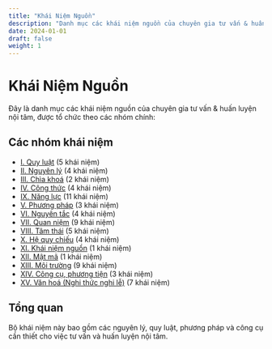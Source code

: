 ```yaml
---
title: "Khái Niệm Nguồn"
description: "Danh mục các khái niệm nguồn của chuyên gia tư vấn & huấn luyện nội tâm"
date: 2024-01-01
draft: false
weight: 1
---
```


# Khái Niệm Nguồn

Đây là danh mục các khái niệm nguồn của chuyên gia tư vấn & huấn luyện nội tâm, được tổ chức theo các nhóm chính:

## Các nhóm khái niệm

- [I. Quy luật](quy-luật/) (5 khái niệm)
- [II. Nguyên lý](nguyên-lý/) (4 khái niệm)
- [III. Chìa khoá](chìa-khoá/) (2 khái niệm)
- [IV. Công thức](công-thức/) (4 khái niệm)
- [IX. Năng lực](năng-lực/) (11 khái niệm)
- [V. Phương pháp](phương-pháp/) (3 khái niệm)
- [VI. Nguyên tắc](nguyên-tắc/) (4 khái niệm)
- [VII. Quan niệm](quan-niệm/) (9 khái niệm)
- [VIII. Tâm thái](tâm-thái/) (5 khái niệm)
- [X. Hệ quy chiếu](hệ-quy-chiếu/) (4 khái niệm)
- [XI. Khái niệm nguồn](khái-niệm-nguồn/) (1 khái niệm)
- [XII. Mật mã](mật-mã/) (1 khái niệm)
- [XIII. Môi trường](môi-trường/) (9 khái niệm)
- [XIV. Công cụ, phương tiện](công-cụ-phương-tiện/) (3 khái niệm)
- [XV. Văn hoá (Nghi thức nghi lễ)](văn-hoá-nghi-thức-nghi-lễ/) (7 khái niệm)

## Tổng quan

Bộ khái niệm này bao gồm các nguyên lý, quy luật, phương pháp và công cụ cần thiết cho việc tư vấn và huấn luyện nội tâm.
